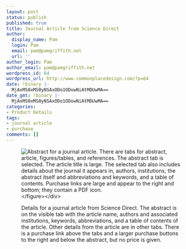 ```yaml
---
layout: post
status: publish
published: true
title: Journal Article from Science Direct
author:
  display_name: Pam
  login: Pam
  email: pam@pamgriffith.net
  url: ''
author_login: Pam
author_email: pam@pamgriffith.net
wordpress_id: 64
wordpress_url: http://www.commonplacedesign.com/?p=64
date: !binary |-
  MjAxMS0xMS0yNSAxODo1ODowNiAtMDUwMA==
date_gmt: !binary |-
  MjAxMS0xMS0yNSAxODo1ODowNiAtMDUwMA==
categories:
- Product Details
tags:
- journal article
- purchase
comments: []
---
```

<div class="figure-wrapper">
<figure><img class="alignnone size-full wp-image-65" title="journal-article-sciencedirect" src="http:&#47;&#47;www.commonplacedesign.com&#47;wp-content&#47;uploads&#47;journal-article-sciencedirect.png" alt="Abstract for a journal article. There are tabs for abstract, article, figures&#47;tables, and references. The abstract tab is selected. The article title is large. The selected tab also includes details about the journal it appears in, authors, institutions, the abstract itself and abbreviations and keywords, and a table of contents. Purchase links are large and appear to the right and bottom; they contain a PDF icon." &#47;><&#47;figure><&#47;div></p>
<p>Details for a journal article from Science Direct. The abstract is on the visible tab with the article name, authors and associated institutions, keywords, abbreviations, and a table of contents of the article. Other details from the article are in other tabs. There is a purchase link above the tabs and a larger purchase buttons to the right and below the abstract, but no price is given.</p>
